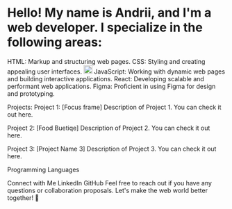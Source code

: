 

<h1> Hello! My name is Andrii, and I'm a web developer. I specialize in the following areas:</h1>

HTML: Markup and structuring web pages.
CSS: Styling and creating appealing user interfaces.
<img src="https://cdn.jsdelivr.net/gh/devicons/devicon/icons/javascript/javascript-original.svg" width="20" height="20"/>
JavaScript: Working with dynamic web pages and building interactive applications.
React: Developing scalable and performant web applications.
Figma: Proficient in using Figma for design and prototyping.


Projects:
Project 1: [Focus frame]
Description of Project 1. You can check it out here.


Project 2: [Food Buetiqe]
Description of Project 2. You can check it out here.


Project 3: [Project Name 3]
Description of Project 3. You can check it out here.


Programming Languages

Connect with Me
LinkedIn
GitHub
Feel free to reach out if you have any questions or collaboration proposals. Let's make the web world better together! 🚀
